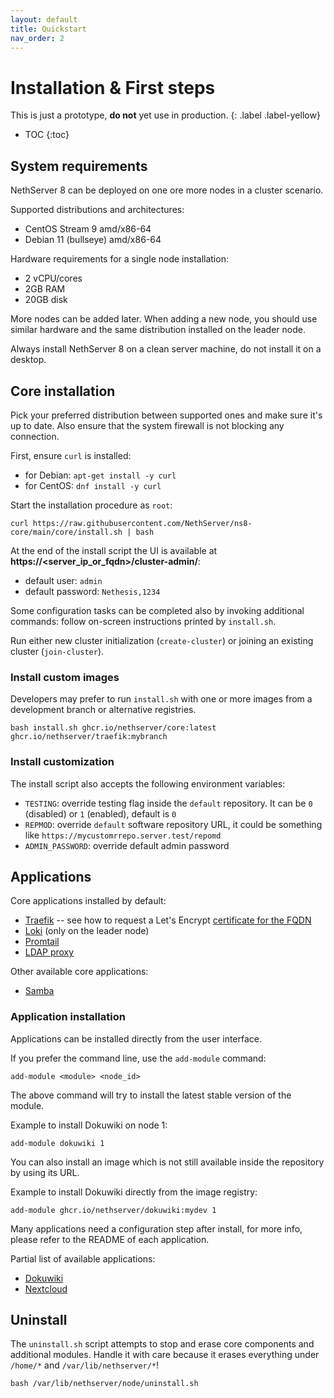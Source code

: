 ```yaml
---
layout: default
title: Quickstart
nav_order: 2
---
```


# Installation & First steps

This is just a prototype, **do not** yet use in production.
{: .label .label-yellow}

* TOC
{:toc}

## System requirements

NethServer 8 can be deployed on one ore more nodes in a cluster scenario.

Supported distributions and architectures:
- CentOS Stream 9 amd/x86-64
- Debian 11 (bullseye) amd/x86-64

Hardware requirements for a single node installation:
- 2 vCPU/cores
- 2GB RAM
- 20GB disk

More nodes can be added later. When adding a new node, you should use
similar hardware and the same distribution installed on the leader node.

Always install NethServer 8 on a clean server machine, do not install it on a desktop.

## Core installation

Pick your preferred distribution between supported ones and make sure it's up to date. 
Also ensure that the system firewall is not blocking any connection.

First, ensure `curl` is installed:
- for Debian: `apt-get install -y curl`
- for CentOS: `dnf install -y curl`

Start the installation procedure as `root`:
```
curl https://raw.githubusercontent.com/NethServer/ns8-core/main/core/install.sh | bash
```

At the end of the install script the UI is available at **https://\<server_ip_or_fqdn\>/cluster-admin/**:

- default user: `admin`
- default password: `Nethesis,1234`

Some configuration tasks can be completed also by invoking additional
commands: follow on-screen instructions printed by `install.sh`.

Run either new cluster initialization (`create-cluster`) or joining an existing cluster (`join-cluster`).

### Install custom images

Developers may prefer to run `install.sh` with one or more images from a
development branch or alternative registries.

    bash install.sh ghcr.io/nethserver/core:latest ghcr.io/nethserver/traefik:mybranch

### Install customization

The install script also accepts the following environment variables:
- `TESTING`: override testing flag inside the `default` repository. It can be `0` (disabled) or `1` (enabled), default is `0`
- `REPMOD`: override `default` software repository URL, it could be something like `https://mycustomrrepo.server.test/repomd`
- `ADMIN_PASSWORD`: override default admin password

## Applications

Core applications installed by default:
- [Traefik](https://github.com/NethServer/ns8-core/blob/main/traefik/README.md) -- see how to request a Let's Encrypt [certificate for the FQDN](https://github.com/NethServer/ns8-core/blob/main/traefik/README.md#set-certificate)
- [Loki](https://github.com/NethServer/ns8-core/blob/main/loki/REDME.md) (only on the leader node)
- [Promtail](https://github.com/NethServer/ns8-core/blob/main/promtail/README.md)
- [LDAP proxy](https://github.com/NethServer/ns8-core/blob/main/ldapproxy/README.md)

Other available core applications:
- [Samba](https://github.com/NethServer/ns8-core/blob/main/samba/README.md)


### Application installation

Applications can be installed directly from the user interface.

If you prefer the command line, use the `add-module` command:
```
add-module <module> <node_id>
```
The  above command will try to install the latest stable version of the module.

Example to install Dokuwiki on node 1:
```
add-module dokuwiki 1
```

You can also install an image which is not still available inside the repository by using
its URL.

Example to install Dokuwiki directly from the image registry:
```
add-module ghcr.io/nethserver/dokuwiki:mydev 1
```

Many applications need a configuration step after install, for more info, 
please refer to the README of each application.

Partial list of available applications:

- [Dokuwiki](https://github.com/NethServer/ns8-dokuwiki/blob/main/README.md)
- [Nextcloud](https://github.com/NethServer/ns8-core/blob/main/nextcloud/README.md)

## Uninstall

The `uninstall.sh` script attempts to stop and erase core components and
additional modules. Handle it with care because it erases everything under `/home/*` and `/var/lib/nethserver/*`!

    bash /var/lib/nethserver/node/uninstall.sh


